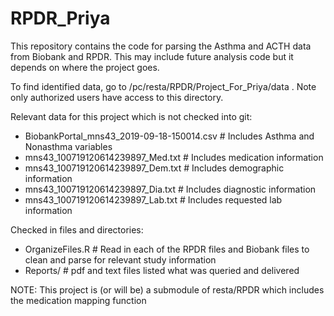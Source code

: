 # RPDR_Priya

This repository contains the code for parsing the Asthma and ACTH data from Biobank and RPDR. This may include future analysis code but it depends on where the project goes.

To find identified data, go to /pc/resta/RPDR/Project_For_Priya/data . Note only authorized users have access to this directory.

Relevant data for this project which is not checked into git:
- BiobankPortal_mns43_2019-09-18-150014.csv # Includes Asthma and Nonasthma variables
- mns43_100719120614239897_Med.txt # Includes medication information
- mns43_100719120614239897_Dem.txt # Includes demographic information
- mns43_100719120614239897_Dia.txt # Includes diagnostic information
- mns43_100719120614239897_Lab.txt # Includes requested lab information

Checked in files and directories:
- OrganizeFiles.R # Read in each of the RPDR files and Biobank files to clean and parse for relevant study information
- Reports/ # pdf and text files listed what was queried and delivered

NOTE: This project is (or will be) a submodule of resta/RPDR which includes the medication mapping function
